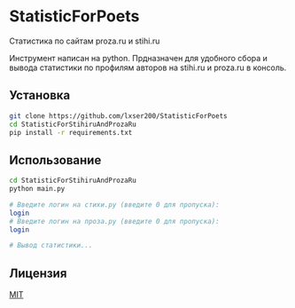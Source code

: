 # StatisticForPoets
Статистика по сайтам proza.ru и stihi.ru

Инструмент написан на python. Прдназначен для удобного сбора и вывода статистики по профилям авторов на stihi.ru и proza.ru в консоль.

## Установка

```bash
git clone https://github.com/lxser200/StatisticForPoets
cd StatisticForStihiruAndProzaRu
pip install -r requirements.txt
```

## Использование

```bash
cd StatisticForStihiruAndProzaRu
python main.py

# Введите логин на стихи.ру (введите 0 для пропуска): 
login
# Введите логин на проза.ру (введите 0 для пропуска):
login

# Вывод статистики...
```

## Лицензия
[MIT](https://choosealicense.com/licenses/mit/)
